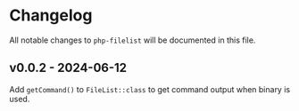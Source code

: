 # Changelog

All notable changes to `php-filelist` will be documented in this file.

## v0.0.2 - 2024-06-12

Add `getCommand()` to `FileList::class` to get command output when binary is used.
